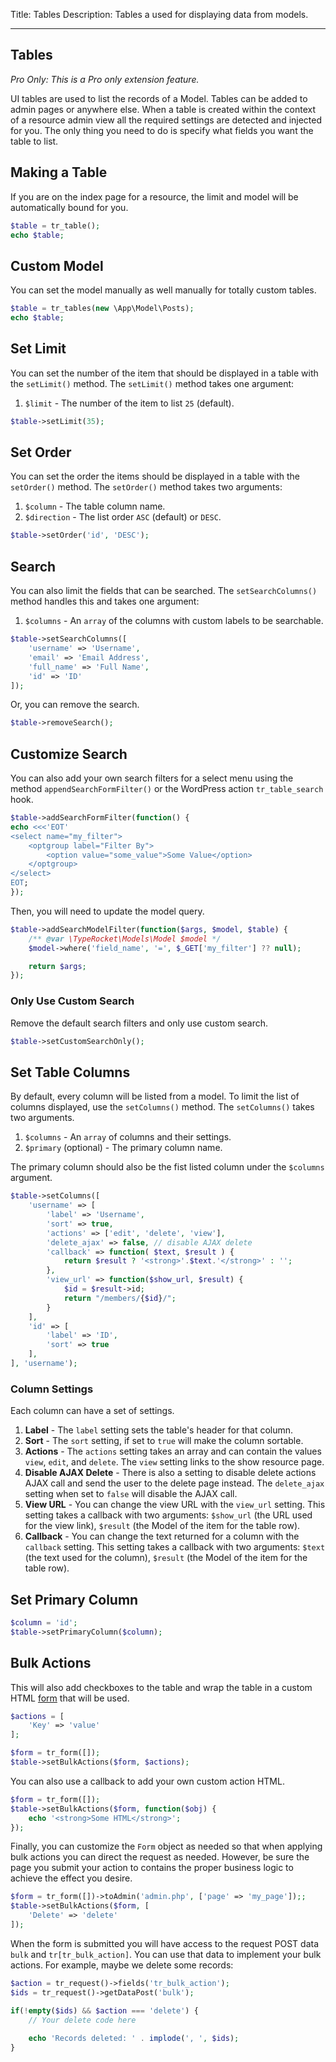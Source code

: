 Title: Tables
Description: Tables a used for displaying data from models.

---

## Tables

*Pro Only: This is a Pro only extension feature.*

UI tables are used to list the records of a Model. Tables can be added to admin pages or anywhere else. When a table is created within the context of a resource admin view all the required settings are detected and injected for you. The only thing you need to do is specify what fields you want the table to list.

## Making a Table

If you are on the index page for a resource, the limit and model will be automatically bound for you.

```php
$table = tr_table();
echo $table;
```

## Custom Model

You can set the model manually as well manually for totally custom tables.

```php
$table = tr_tables(new \App\Model\Posts);
echo $table;
```

## Set Limit

You can set the number of the item that should be displayed in a table with the `setLimit()` method. The `setLimit()` method takes one argument:

1. `$limit` - The number of the item to list `25` (default).

```php
$table->setLimit(35);
```

## Set Order

You can set the order the items should be displayed in a table with the `setOrder()` method. The `setOrder()` method takes two arguments:

1. `$column` - The table column name.
2. `$direction` - The list order `ASC` (default) or `DESC`.

```php
$table->setOrder('id', 'DESC');
```

## Search

You can also limit the fields that can be searched. The `setSearchColumns()` method handles this and takes one argument:

1. `$columns` - An `array` of the columns with custom labels to be searchable.

```php
$table->setSearchColumns([
    'username' => 'Username',
    'email' => 'Email Address',
    'full_name' => 'Full Name',
    'id' => 'ID'
]);
```

Or, you can remove the search.

```php
$table->removeSearch();
```

## Customize Search

You can also add your own search filters for a select menu using the method `appendSearchFormFilter()` or the WordPress action `tr_table_search` hook.

```php
$table->addSearchFormFilter(function() {
echo <<<'EOT'
<select name="my_filter">  
	<optgroup label="Filter By">  
		<option value="some_value">Some Value</option>
	</optgroup>
</select>
EOT;
});
```

Then, you will need to update the model query.

```php
$table->addSearchModelFilter(function($args, $model, $table) {
    /** @var \TypeRocket\Models\Model $model */
	$model->where('field_name', '=', $_GET['my_filter'] ?? null);

	return $args;
});
```

### Only Use Custom Search

Remove the default search filters and only use custom search.

```php
$table->setCustomSearchOnly();
```

## Set Table Columns

By default, every column will be listed from a model. To limit the list of columns displayed, use the `setColumns()` method. The `setColumns()` takes two arguments.

1. `$columns` - An `array` of columns and their settings.
2. `$primary` (optional) - The primary column name.

The primary column should also be the fist listed column under the `$columns` argument. 

```php
$table->setColumns([
    'username' => [
        'label' => 'Username',
        'sort' => true,
        'actions' => ['edit', 'delete', 'view'],
        'delete_ajax' => false, // disable AJAX delete
        'callback' => function( $text, $result ) {
            return $result ? '<strong>'.$text.'</strong>' : '';
        },
        'view_url' => function($show_url, $result) {
            $id = $result->id;
            return "/members/{$id}/";
        }
    ],
    'id' => [
        'label' => 'ID',
        'sort' => true
    ],
], 'username');
```

### Column Settings

Each column can have a set of settings.

 1. **Label** - The `label` setting sets the table's header for that column.
 2. **Sort** - The `sort` setting, if set to `true` will make the column sortable.
 3. **Actions** - The `actions` setting takes an array and can contain the values `view`, `edit`, and `delete`. The `view` setting links to the show resource page.
 4. **Disable AJAX Delete** - There is also a setting to disable delete actions AJAX call and send the user to the delete page instead. The `delete_ajax` setting when set to `false` will disable the AJAX call.
 5. **View URL** -  You can change the view URL with the `view_url` setting. This setting takes a callback with two arguments:  `$show_url` (the URL used for the view link),  `$result`  (the Model of the item for the table row).
 6. **Callback** - You can change the text returned for a column with the `callback` setting. This setting takes a callback with two arguments: `$text`  (the text used for the column), `$result`  (the Model of the item for the table row).

## Set Primary Column

```php
$column = 'id';
$table->setPrimaryColumn($column);
```

## Bulk Actions

This will also add checkboxes to the table and wrap the table in a custom HTML [form](/docs/v5/forms/) that will be used.

```php
$actions = [
	'Key' => 'value'
];

$form = tr_form([]);
$table->setBulkActions($form, $actions);
```

You can also use a callback to add your own custom action HTML.

```php
$form = tr_form([]);
$table->setBulkActions($form, function($obj) {
    echo '<strong>Some HTML</strong>';
});
```

Finally, you can customize the `Form` object as needed so that when applying bulk actions you can direct the request as needed. However, be sure the page you submit your action to contains the proper business logic to achieve the effect you desire.

```php
$form = tr_form([])->toAdmin('admin.php', ['page' => 'my_page']);;
$table->setBulkActions($form, [
	'Delete' => 'delete'
]);
```

When the form is submitted you will have access to the request POST data `bulk` and `tr[tr_bulk_action]`. You can use that data to implement your bulk actions. For example, maybe we delete some records:

```php
$action = tr_request()->fields('tr_bulk_action');
$ids = tr_request()->getDataPost('bulk');

if(!empty($ids) && $action === 'delete') {
    // Your delete code here
    
    echo 'Records deleted: ' . implode(', ', $ids);
}
```